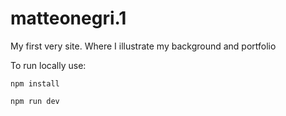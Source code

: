 # matteonegri.1
My first very site. Where I illustrate my background and portfolio

To run locally use:

`npm install`

`npm run dev`

